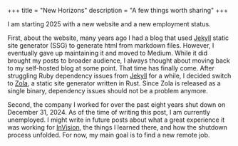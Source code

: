 +++
title = "New Horizons"
description = "A few things worth sharing"
+++

I am starting 2025 with a new website and a new employment status.

First, about the website, many years ago I had a blog that used [Jekyll][jekyll] static site generator (SSG) to generate html from markdown files. However, I eventually gave up maintaining it and moved to Medium. While it did brought my posts to broader audience, I always thought about moving back to my self-hosted blog at some point. That time has finally come. After struggling Ruby dependency issues from [Jekyll][jekyll] for a while, I decided switch to [Zola][zola], a static site generator written in Rust. Since Zola is released as a single binary, dependency issues should not be a problem anymore.

Second, the company I worked for over the past eight years shut down on December 31, 2024. As of the time of writing this post, I am currently unemployed. I might write in future posts about what a great experience it was working for [InVision][invision], the things I learned there, and how the shutdown process unfolded. For now, my main goal is to find a new remote job.

[zola]: https://www.getzola.org/
[jekyll]: https://jekyllrb.com/
[invision]: https://www.linkedin.com/company/invisionapp
